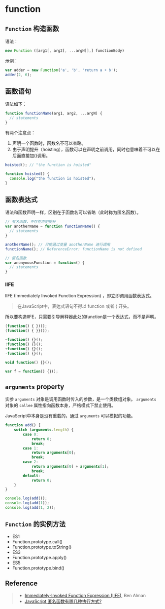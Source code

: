 # function

## `Function` 构造函数
语法：
```javascript
new Function ([arg1[, arg2[, ...argN]],] functionBody)
```

示例：
```javascript
var adder = new Function('a', 'b', 'return a + b');
adder(2, 6);
```

## 函数语句
语法如下：

```javascript
function functionName(arg1, arg2, ...argN) {
  // statements
}
```

有两个注意点：  
1. 声明一个函数时，函数名不可以省略。  
2. 由于声明提升（hoisting），函数可以在声明之前调用，同时也意味着不可以在后面直接加()调用。

```javascript
hoisted(); // "the function is hoisted"

function hoisted() {
  console.log("the function is hoisted");
}
```

## 函数表达式
语法和函数声明一样，区别在于函数名可以省略（此时称为匿名函数）。

```javascript
// 有名函数，不存在声明提升
var anotherName = function functionName() {
  // statements
}

anotherName(); // 只能通过变量 anotherName 进行调用
functionName(); // ReferenceError: functionName is not defined

// 匿名函数
var anonymousFunction = function() {
  // statements
}
```

### IIFE
IIFE (Immediately Invoked Function Expression) ，即立即调用函数表达式。

> 在JavaScript中，表达式语句不得以 function 或者 { 开头。

所以要构造IIFE，只需要引导解释器此处的function是一个表达式，而不是声明。
```javascript
(function() { })();
(function() { }}());

~function() {}();
!function() {}();
+function() {}();
-function() {}();

void function() {}();

var f = function() {}();
```

## `arguments` property
实参 `arguments` 对象是调用函数时传入的参数，是一个类数组对象。
`arguments` 对象的 `callee` 属性指向函数本身，严格模式下禁止使用。

JavaScript中本身是没有重载的，通过 `arguments` 可以模拟的功能。
```javascript
function add() {
    switch (arguments.length) {
        case 0:
            return 0;
            break;
        case 1:
            return arguments[0];
            break;
        case 2:
            return arguments[0] + arguments[1];
            break;
        default:
            return 0;
    }
}

console.log(add());
console.log(add(1));
console.log(add(1, 2));
```

## `Function` 的实例方法
- ES1
 - Function.prototype.call()
 - Function.prototype.toString()
- ES3
 - Function.prototype.apply()
- ES5
 - Function.prototype.bind()

## Reference
> - [Immediately-Invoked Function Expression (IIFE)](http://benalman.com/news/2010/11/immediately-invoked-function-expression/), Ben Alman
> - [JavaScript 匿名函数有哪几种执行方式?](https://www.zhihu.com/question/20249179)
